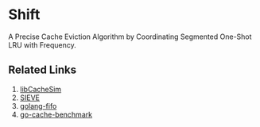 # Shift

A Precise Cache Eviction Algorithm by Coordinating Segmented One-Shot LRU with Frequency.

## Related Links

1. [libCacheSim](https://github.com/1a1a11a/libCacheSim)
2. [SIEVE](https://github.com/cacheMon/NSDI24-SIEVE)
3. [golang-fifo](https://github.com/scalalang2/golang-fifo)
4. [go-cache-benchmark](https://github.com/scalalang2/go-cache-benchmark)
